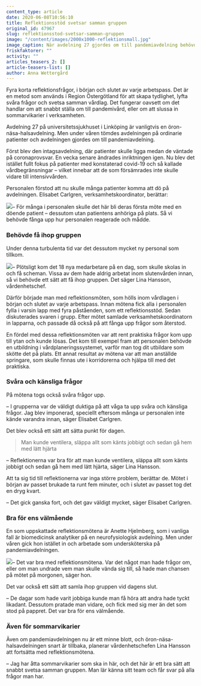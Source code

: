 ```yaml
---
content_type: article
date: 2020-06-08T10:56:10
title: Reflektionsstöd svetsar samman gruppen
original_id: 47967
slug: reflektionsstod-svetsar-samman-gruppen
image: "/content/images/2000x1000-reflektionsmall.jpg"
image_caption: När avdelning 27 gjordes om till pandemiavdelning behövde man ett sätt att svetsa samman gruppen. Då blev reflektionsstödet ett viktigt verktyg, berättar Lina Hansson och Elisabet Carlgren.
friskfaktorer: ""
activity: ""
articles_teasers_2: []
article-teasers-list: []
author: Anna Wettergård
---
```


Fyra korta reflektionsfrågor, i början och slutet av varje arbetspass. Det är en metod som används i Region Östergötland för att skapa tydlighet, lyfta svåra frågor och svetsa samman vårdlag. Det fungerar oavsett om det handlar om att snabbt ställa om till pandemivård, eller om att slussa in sommarvikarier i verksamheten.

Avdelning 27 på universitetssjukhuset i Linköping är vanligtvis en öron-näsa-halsavdelning. Men under våren tömdes avdelningen på ordinarie patienter och avdelningen gjordes om till pandemiavdelning.

Först blev den intagsavdelning, där patienter skulle ligga medan de väntade på coronaprovsvar. En vecka senare ändrades inriktningen igen. Nu blev det istället fullt fokus på patienter med konstaterad covid-19 och så kallade vårdbegränsningar – vilket innebar att de som försämrades inte skulle vidare till intensivvården.

Personalen förstod att nu skulle många patienter komma att dö på avdelningen. Elisabet Carlgren, verksamhetskoordinator, berättar:

[![](https://www.suntarbetsliv.se/wp-content/uploads/2020/05/200x220-elisabet-carlgren.jpg)](https://www.suntarbetsliv.se/wp-content/uploads/2020/05/200x220-elisabet-carlgren.jpg)– För många i personalen skulle det här bli deras första möte med en döende patient – dessutom utan patientens anhöriga på plats. Så vi behövde fånga upp hur personalen reagerade och mådde.

### Behövde få ihop gruppen

Under denna turbulenta tid var det dessutom mycket ny personal som tillkom.

[![](https://www.suntarbetsliv.se/wp-content/uploads/2020/05/200x220-lina-hansson.jpg)](https://www.suntarbetsliv.se/wp-content/uploads/2020/05/200x220-lina-hansson.jpg)– Plötsligt kom det 18 nya medarbetare på en dag, som skulle skolas in och få scheman. Vissa av dem hade aldrig arbetat inom slutenvården innan, så vi behövde ett sätt att få ihop gruppen. Det säger Lina Hansson, vårdenhetschef.

Därför började man med reflektionsmöten, som hölls inom vårdlagen i början och slutet av varje arbetspass. Innan mötena fick alla i personalen fylla i varsin lapp med fyra påståenden, som ett reflektionsstöd. Sedan diskuterades svaren i grupp. Efter mötet samlade verksamhetskoordinatorn in lapparna, och passade då också på att fånga upp frågor som återstod.

En fördel med dessa reflektionsmöten var att rent praktiska frågor kom upp till ytan och kunde lösas. Det kom till exempel fram att personalen behövde en utbildning i vårdplaneringssystemet, varför man tog dit utbildare som skötte det på plats. Ett annat resultat av mötena var att man anställde springare, som skulle finnas ute i korridorerna och hjälpa till med det praktiska.

### Svåra och känsliga frågor

På mötena togs också svåra frågor upp.

– I grupperna var de väldigt duktiga på att våga ta upp svåra och känsliga frågor. Jag blev imponerad, speciellt eftersom många ur personalen inte kände varandra innan, säger Elisabet Carlgren.

Det blev också ett sätt att sätta punkt för dagen.

> Man kunde ventilera, släppa allt som känts jobbigt och sedan gå hem med lätt hjärta

– Reflektionerna var bra för att man kunde ventilera, släppa allt som känts jobbigt och sedan gå hem med lätt hjärta, säger Lina Hansson.

Att ta sig tid till reflektionerna var inga större problem, berättar de. Mötet i början av passet brukade ta runt fem minuter, och i slutet av passet tog det en dryg kvart.

­– Det gick ganska fort, och det gav väldigt mycket, säger Elisabet Carlgren.

### Bra för ens välmående

En som uppskattade reflektionsmötena är Anette Hjelmberg, som i vanliga fall är biomedicinsk analytiker på en neurofysiologisk avdelning. Men under våren gick hon istället in och arbetade som undersköterska på pandemiavdelningen.

[![](https://www.suntarbetsliv.se/wp-content/uploads/2020/05/200x220-anette-hjelmberg.jpg)](https://www.suntarbetsliv.se/wp-content/uploads/2020/05/200x220-anette-hjelmberg.jpg)– Det var bra med reflektionsmötena. Var det något man hade frågor om, eller om man undrade vem man skulle vända sig till, så hade man chansen på mötet på morgonen, säger hon.

Det var också ett sätt att samla ihop gruppen vid dagens slut.

– De dagar som hade varit jobbiga kunde man få höra att andra hade tyckt likadant. Dessutom pratade man vidare, och fick med sig mer än det som stod på pappret. Det var bra för ens välmående.

### Även för sommarvikarier

Även om pandemiavdelningen nu är ett minne blott, och öron-näsa-halsavdelningen snart är tillbaka, planerar vårdenhetschefen Lina Hansson att fortsätta med reflektionsmötena.

– Jag har åtta sommarvikarier som ska in här, och det här är ett bra sätt att snabbt svetsa samman gruppen. Man lär känna sitt team och får svar på alla frågor man har.

